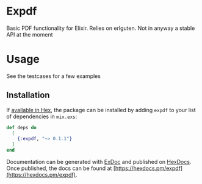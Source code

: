# Expdf

Basic PDF functionality for Elixir. Relies on erlguten. Not in anyway a stable
API at the moment


# Usage

See the testcases for a few examples

## Installation

If [available in Hex](https://hex.pm/docs/publish), the package can be installed
by adding `expdf` to your list of dependencies in `mix.exs`:

```elixir
def deps do
  [
    {:expdf, "~> 0.1.1"}
  ]
end
```

Documentation can be generated with [ExDoc](https://github.com/elixir-lang/ex_doc)
and published on [HexDocs](https://hexdocs.pm). Once published, the docs can
be found at [https://hexdocs.pm/expdf](https://hexdocs.pm/expdf).

